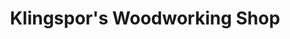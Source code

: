 ---
title: "Klingspor's Woodworking Shop"
url: /winston-salem/klingspors-woodworking-shop/
shop: hardware
---